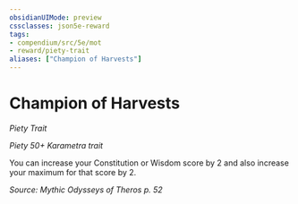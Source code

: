 ```yaml
---
obsidianUIMode: preview
cssclasses: json5e-reward
tags:
- compendium/src/5e/mot
- reward/piety-trait
aliases: ["Champion of Harvests"]
---
```

# Champion of Harvests
*Piety Trait*  

*Piety 50+ Karametra trait*

You can increase your Constitution or Wisdom score by 2 and also increase your maximum for that score by 2.

*Source: Mythic Odysseys of Theros p. 52*